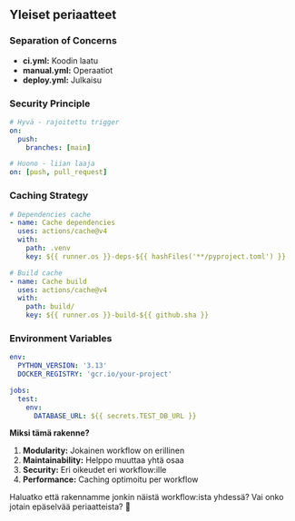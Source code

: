## Yleiset periaatteet

### **Separation of Concerns**
- **ci.yml:** Koodin laatu
- **manual.yml:** Operaatiot
- **deploy.yml:** Julkaisu

### **Security Principle**
```yaml
# Hyvä - rajoitettu trigger
on:
  push:
    branches: [main]

# Huono - liian laaja
on: [push, pull_request]
```

### **Caching Strategy**
```yaml
# Dependencies cache
- name: Cache dependencies
  uses: actions/cache@v4
  with:
    path: .venv
    key: ${{ runner.os }}-deps-${{ hashFiles('**/pyproject.toml') }}

# Build cache
- name: Cache build
  uses: actions/cache@v4
  with:
    path: build/
    key: ${{ runner.os }}-build-${{ github.sha }}
```

### **Environment Variables**
```yaml
env:
  PYTHON_VERSION: '3.13'
  DOCKER_REGISTRY: 'gcr.io/your-project'

jobs:
  test:
    env:
      DATABASE_URL: ${{ secrets.TEST_DB_URL }}
```

**Miksi tämä rakenne?**
1. **Modularity:** Jokainen workflow on erillinen
2. **Maintainability:** Helppo muuttaa yhtä osaa
3. **Security:** Eri oikeudet eri workflow:ille
4. **Performance:** Caching optimoitu per workflow

Haluatko että rakennamme jonkin näistä workflow:ista yhdessä? Vai onko jotain epäselvää periaatteista? 🤔
        